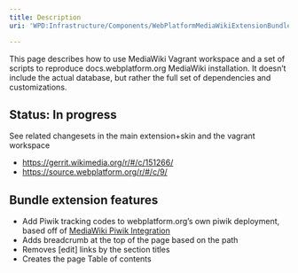 ```yaml
---
title: Description
uri: 'WPD:Infrastructure/Components/WebPlatformMediaWikiExtensionBundle'

---
```

This page describes how to use MediaWiki Vagrant workspace and a set of scripts to reproduce docs.webplatform.org MediaWiki installation. It doesn’t include the actual database, but rather the full set of dependencies and customizations.

## <span>Status: In progress</span>

See related changesets in the main extension+skin and the vagrant workspace

-   <https://gerrit.wikimedia.org/r/#/c/151266/>
-   <https://source.webplatform.org/r/#/c/9/>

## <span>Bundle extension features</span>

-   Add Piwik tracking codes to webplatform.org’s own piwik deployment, based off of [MediaWiki Piwik Integration](https://www.mediawiki.org/wiki/Extension:Piwik_Integration)
-   Adds breadcrumb at the top of the page based on the path
-   Removes [edit] links by the section titles
-   Creates the page Table of contents
